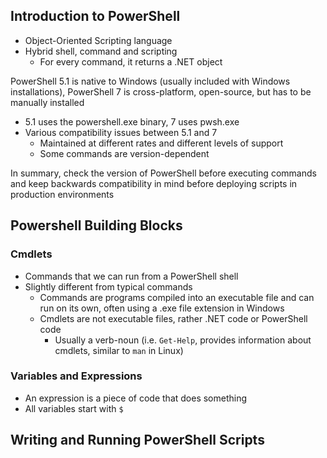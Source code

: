 ## Introduction to PowerShell
- Object-Oriented Scripting language
- Hybrid shell, command and scripting
    - For every command, it returns a .NET object

PowerShell 5.1 is native to Windows (usually included with Windows installations), PowerShell 7 is cross-platform, open-source, but has to be manually installed
- 5.1 uses the powershell.exe binary, 7 uses pwsh.exe
- Various compatibility issues between 5.1 and 7
    - Maintained at different rates and different levels of support
    - Some commands are version-dependent

In summary, check the version of PowerShell before executing commands and keep backwards compatibility in mind before deploying scripts in production environments

## Powershell Building Blocks
### Cmdlets
- Commands that we can run from a PowerShell shell
- Slightly different from typical commands
    - Commands are programs compiled into an executable file and can run on its own, often using a .exe file extension in Windows
    - Cmdlets are not executable files, rather .NET code or PowerShell code
        - Usually a verb-noun (i.e. `Get-Help`, provides information about cmdlets, similar to `man` in Linux)

### Variables and Expressions
- An expression is a piece of code that does something
- All variables start with `$`

## Writing and Running PowerShell Scripts